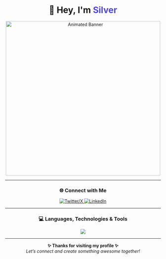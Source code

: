 <!-- Profile README -->

<h1 align="center">👋 Hey, I'm <span style="color:#4F46E5;">Silver</span></h1>

<p align="center">
  <img src="https://user-images.githubusercontent.com/74038190/225813708-98b745f2-7d22-48cf-9150-083f1b00d6c9.gif" width="500" alt="Animated Banner">
</p>

---

<h3 align="center">🌐 Connect with Me</h3>
<p align="center">
  <a href="https://x.com/silver_srs" target="_blank">
    <img src="https://img.shields.io/badge/X_(Twitter)-1DA1F2?style=for-the-badge&logo=x&logoColor=white" alt="Twitter/X"/>
  </a>
  <a href="https://www.linkedin.com/in/rajat-saraswat-0491a3259/" target="_blank">
    <img src="https://img.shields.io/badge/LinkedIn-0077B5?style=for-the-badge&logo=linkedin&logoColor=white" alt="LinkedIn"/>
  </a>
</p>

---

<h3 align="center">💻 Languages, Technologies & Tools</h3>
<p align="center">
  <a href="https://skillicons.dev">
    <img src="https://skillicons.dev/icons?i=html,css,tailwind,js,ts,react,redux,angular,nestjs,nodejs,express,nextjs,prisma,postgres,mongodb,mysql,firebase,figma,mui,linux,docker,kubernetes,notion,vscode,vite,git,github,vercel,netlify,postman,python,threejs,redis,aws,bitbucket" />
  </a>
</p>

---
<p align="center">
  <b>✨ Thanks for visiting my profile ✨</b><br>
  <i>Let’s connect and create something awesome together!</i>
</p>




